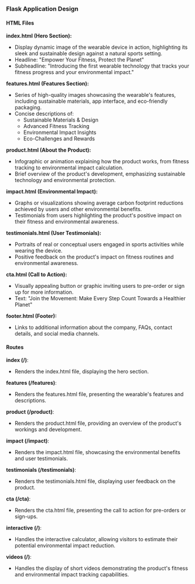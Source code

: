 ### Flask Application Design

#### HTML Files

**index.html (Hero Section):**
- Display dynamic image of the wearable device in action, highlighting its sleek and sustainable design against a natural sports setting.
- Headline: "Empower Your Fitness, Protect the Planet"
- Subheadline: "Introducing the first wearable technology that tracks your fitness progress and your environmental impact."

**features.html (Features Section):**
- Series of high-quality images showcasing the wearable's features, including sustainable materials, app interface, and eco-friendly packaging.
- Concise descriptions of:
    - Sustainable Materials & Design
    - Advanced Fitness Tracking
    - Environmental Impact Insights
    - Eco-Challenges and Rewards

**product.html (About the Product):**
- Infographic or animation explaining how the product works, from fitness tracking to environmental impact calculation.
- Brief overview of the product's development, emphasizing sustainable technology and environmental protection.

**impact.html (Environmental Impact):**
- Graphs or visualizations showing average carbon footprint reductions achieved by users and other environmental benefits.
- Testimonials from users highlighting the product's positive impact on their fitness and environmental awareness.

**testimonials.html (User Testimonials):**
- Portraits of real or conceptual users engaged in sports activities while wearing the device.
- Positive feedback on the product's impact on fitness routines and environmental awareness.

**cta.html (Call to Action):**
- Visually appealing button or graphic inviting users to pre-order or sign up for more information.
- Text: "Join the Movement: Make Every Step Count Towards a Healthier Planet"

**footer.html (Footer):**
- Links to additional information about the company, FAQs, contact details, and social media channels.

#### Routes

**index (/)**:
- Renders the index.html file, displaying the hero section.

**features (/features)**:
- Renders the features.html file, presenting the wearable's features and descriptions.

**product (/product)**:
- Renders the product.html file, providing an overview of the product's workings and development.

**impact (/impact)**:
- Renders the impact.html file, showcasing the environmental benefits and user testimonials.

**testimonials (/testimonials)**:
- Renders the testimonials.html file, displaying user feedback on the product.

**cta (/cta)**:
- Renders the cta.html file, presenting the call to action for pre-orders or sign-ups.

**interactive (/)**:
- Handles the interactive calculator, allowing visitors to estimate their potential environmental impact reduction.

**videos (/)**:
- Handles the display of short videos demonstrating the product's fitness and environmental impact tracking capabilities.